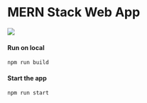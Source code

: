 # MERN Stack Web App

![](/blob/main/frontend/public/screenshot-for-readme.png)

#### Run on local
```npm run build```

#### Start the app
```npm run start```
